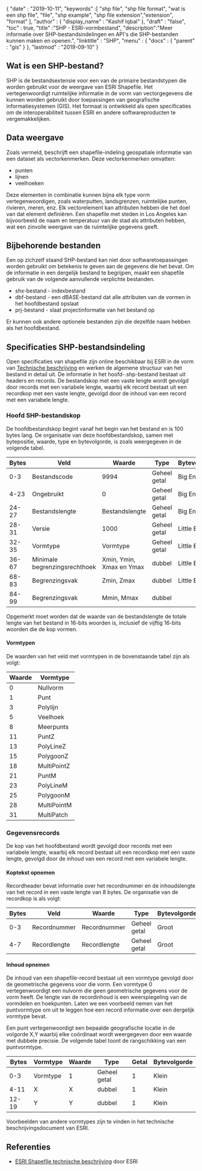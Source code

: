 {
  "date" : "2019-10-11",
  "keywords" :[ "shp file", "shp file format", "wat is een shp file", "file", "shp example", "shp file extension","extension", "format" ],
  "author" : {
    "display_name" : "Kashif Iqbal"
},
  "draft" : "false",
  "toc" : true,
  "title" :"SHP - ESRI-vormbestand",
  "description":"Meer informatie over SHP-bestandsindelingen en API's die SHP-bestanden kunnen maken en openen.",
  "linktitle" : "SHP",
  "menu" : {
    "docs" : {
      "parent" : "gis"
}
},
  "lastmod" : "2019-09-10"
}

## Wat is een SHP-bestand?

SHP is de bestandsextensie voor een van de primaire bestandstypen die worden gebruikt voor de weergave van ESRI Shapefile. Het vertegenwoordigt ruimtelijke informatie in de vorm van vectorgegevens die kunnen worden gebruikt door toepassingen van geografische informatiesystemen (GIS). Het formaat is ontwikkeld als open specificaties om de interoperabiliteit tussen ESRI en andere softwareproducten te vergemakkelijken.

## Data weergave

Zoals vermeld, beschrijft een shapefile-indeling geospatiale informatie van een dataset als vectorkenmerken. Deze vectorkenmerken omvatten:

* punten
* lijnen
* veelhoeken

Deze elementen in combinatie kunnen bijna elk type vorm vertegenwoordigen, zoals waterputten, landsgrenzen, ruimtelijke punten, rivieren, meren, enz. Elk vectorelement kan attributen hebben die het doel van dat element definiëren. Een shapefile met steden in Los Angeles kan bijvoorbeeld de naam en temperatuur van de stad als attributen hebben, wat een zinvolle weergave van de ruimtelijke gegevens geeft.

## Bijbehorende bestanden

Een op zichzelf staand SHP-bestand kan niet door softwaretoepassingen worden gebruikt om betekenis te geven aan de gegevens die het bevat. Om de informatie in een dergelijk bestand te begrijpen, maakt een shapefile gebruik van de volgende aanvullende verplichte bestanden.

* shx-bestand - indexbestand
* dbf-bestand - een dBASE-bestand dat alle attributen van de vormen in het hoofdbestand opslaat
* prj-bestand - slaat projectinformatie van het bestand op

Er kunnen ook andere optionele bestanden zijn die dezelfde naam hebben als het hoofdbestand.

## Specificaties SHP-bestandsindeling

Open specificaties van shapefile zijn online beschikbaar bij ESRI in de vorm van [Technische beschrijving](https://www.esri.com/content/dam/esrisites/sitecore-archive/Files/Pdfs/library/whitepapers/pdfs/shapefile.pdf) en werken de algemene structuur van het bestand in detail uit. De informatie in het hoofd-.shp-bestand bestaat uit headers en records. De bestandskop met een vaste lengte wordt gevolgd door records met een variabele lengte, waarbij elk record bestaat uit een recordkop met een vaste lengte, gevolgd door de inhoud van een record met een variabele lengte.

### Hoofd SHP-bestandskop

De hoofdbestandskop begint vanaf het begin van het bestand en is 100 bytes lang. De organisatie van deze hoofdbestandskop, samen met bytepositie, waarde, type en bytevolgorde, is zoals weergegeven in de volgende tabel.


|Bytes|Veld|Waarde|Type|Bytevolgorde
---|---|---|---|---|
|0-3|Bestandscode|9994|Geheel getal|Big Endian
|4-23|Ongebruikt|0|Geheel getal|Big Endian
|24-27|Bestandslengte|Bestandslengte|Geheel getal|Big Endian
|28-31|Versie|1000|Geheel getal|Little Endian
|32-35|Vormtype|Vormtype|Geheel getal|Little Endian
|36-67|Minimale begrenzingsrechthoek|Xmin, Ymin, Xmax en Ymax|dubbel|Little Endian
|68-83|Begrenzingsvak|Zmin, Zmax|dubbel|Little Endian
|84-99|Begrenzingsvak|Mmin, Mmax|dubbel|

Opgemerkt moet worden dat de waarde van de bestandslengte de totale lengte van het bestand in 16-bits woorden is, inclusief de vijftig 16-bits woorden die de kop vormen.

#### Vormtypen

De waarden van het veld met vormtypen in de bovenstaande tabel zijn als volgt:


|Waarde|Vormtype
---|---|
|0|Nullvorm
|1|Punt
|3|Polylijn
|5|Veelhoek
|8|Meerpunts
|11|PuntZ
|13|PolyLineZ
|15|PolygoonZ
|18|MultiPointZ
|21|PuntM
|23|PolyLineM
|25|PolygoonM
|28|MultiPointM
|31|MultiPatch

### Gegevensrecords ###

De kop van het hoofdbestand wordt gevolgd door records met een variabele lengte, waarbij elk record bestaat uit een recordkop met een vaste lengte, gevolgd door de inhoud van een record met een variabele lengte.

#### Koptekst opnemen ####

Recordheader bevat informatie over het recordnummer en de inhoudslengte van het record in een vaste lengte van 8 bytes. De organisatie van de recordkop is als volgt:


|Bytes|Veld|Waarde|Type|Bytevolgorde
---|---|---|---|---|
|0-3|Recordnummer|Recordnummer|Geheel getal|Groot
|4-7|Recordlengte|Recordlengte|Geheel getal|Groot

#### Inhoud opnemen ####

De inhoud van een shapefile-record bestaat uit een vormtype gevolgd door de geometrische gegevens voor die vorm. Een vormtype 0 vertegenwoordigt een nulvorm die geen geometrische gegevens voor de vorm heeft. De lengte van de recordinhoud is een weerspiegeling van de vormdelen en hoekpunten. Laten we een voorbeeld nemen van het puntvormtype om uit te leggen hoe een record informatie over een dergelijk vormtype bevat.

Een punt vertegenwoordigt een bepaalde geografische locatie in de volgorde X,Y waarbij elke coördinaat wordt weergegeven door een waarde met dubbele precisie. De volgende tabel toont de rangschikking van een puntvormtype.


|Bytes|Vormtype|Waarde|Type|Getal|Bytevolgorde
---|---|---|---|---|---|
|0-3|Vormtype|1|Geheel getal|1|Klein
|4-11|X|X|dubbel|1|Klein
|12-19|Y|Y|dubbel|1|Klein

Voorbeelden van andere vormtypes zijn te vinden in het technische beschrijvingsdocument van ESRI.

## Referenties ##

* [ESRI Shapefile technische beschrijving](https://www.esri.com/content/dam/esrisites/sitecore-archive/Files/Pdfs/library/whitepapers/pdfs/shapefile.pdf) door ESRI

